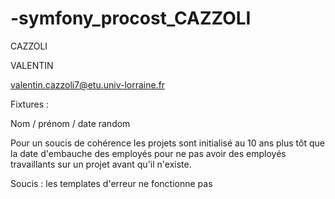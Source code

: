 # -symfony_procost_CAZZOLI

CAZZOLI

VALENTIN

valentin.cazzoli7@etu.univ-lorraine.fr

Fixtures : 

Nom / prénom / date random

Pour un soucis de cohérence les projets sont initialisé au 10 ans plus tôt que la 
date d'embauche des employés pour ne pas avoir des employés travaillants sur un projet avant qu'il n'existe.

Soucis : 
les templates d'erreur ne fonctionne pas 
